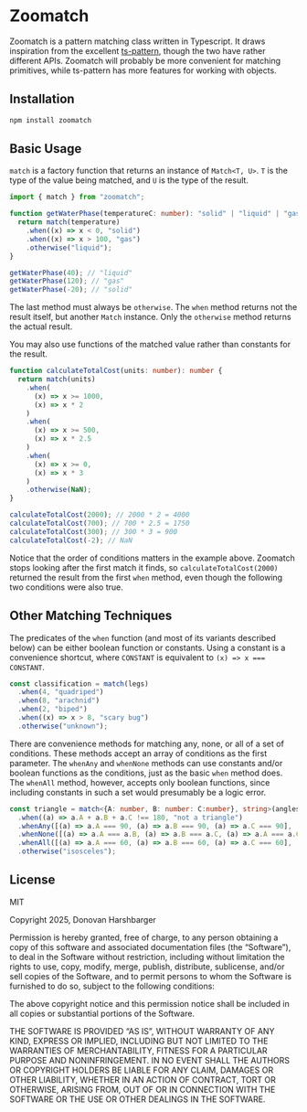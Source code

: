 # Zoomatch

Zoomatch is a pattern matching class written in Typescript. It draws inspiration from the excellent [ts-pattern](https://github.com/gvergnaud/ts-pattern), though the two have rather different APIs. Zoomatch will probably be more convenient for matching primitives, while ts-pattern has more features for working with objects.

## Installation

```bash
npm install zoomatch
```

## Basic Usage

`match` is a factory function that returns an instance of `Match<T, U>`. `T` is the type of the value being matched, and `U` is the type of the result.

```ts
import { match } from "zoomatch";

function getWaterPhase(temperatureC: number): "solid" | "liquid" | "gas" {
  return match(temperature)
    .when((x) => x < 0, "solid")
    .when((x) => x > 100, "gas")
    .otherwise("liquid");
}

getWaterPhase(40); // "liquid"
getWaterPhase(120); // "gas"
getWaterPhase(-20); // "solid"
```

The last method must always be `otherwise`. The `when` method returns not the result itself, but another `Match` instance. Only the `otherwise` method returns the actual result.

You may also use functions of the matched value rather than constants for the result.

```ts
function calculateTotalCost(units: number): number {
  return match(units)
    .when(
      (x) => x >= 1000,
      (x) => x * 2
    )
    .when(
      (x) => x >= 500,
      (x) => x * 2.5
    )
    .when(
      (x) => x >= 0,
      (x) => x * 3
    )
    .otherwise(NaN);
}

calculateTotalCost(2000); // 2000 * 2 = 4000
calculateTotalCost(700); // 700 * 2.5 = 1750
calculateTotalCost(300); // 300 * 3 = 900
calculateTotalCost(-2); // NaN
```

Notice that the order of conditions matters in the example above. Zoomatch stops looking after the first match
it finds, so `calculateTotalCost(2000)` returned the result from the first `when` method, even though the following two
conditions were also true.

## Other Matching Techniques

The predicates of the `when` function (and most of its variants described below) can be either boolean function or constants. Using a constant is a convenience shortcut, where `CONSTANT` is equivalent to `(x) => x === CONSTANT`.

```ts
const classification = match(legs)
  .when(4, "quadriped")
  .when(8, "arachnid")
  .when(2, "biped")
  .when((x) => x > 8, "scary bug")
  .otherwise("unknown");
```

There are convenience methods for matching any, none, or all of a set of conditions. These methods accept an array
of conditions as the first parameter. The `whenAny` and `whenNone` methods can use constants and/or boolean functions as the conditions, just as the basic `when` method does. The `whenAll` method, however, accepts only boolean functions, since including constants in such a set would presumably be a logic error.

```ts
const triangle = match<{A: number, B: number: C:number}, string>(angles)
  .when((a) => a.A + a.B + a.C !== 180, "not a triangle")
  .whenAny([(a) => a.A === 90, (a) => a.B === 90, (a) => a.C === 90], 'right')
  .whenNone([(a) => a.A === a.B, (a) => a.B === a.C, (a) => a.A === a.C], 'scalene')
  .whenAll([(a) => a.A === 60, (a) => a.B === 60, (a) => a.C === 60], 'equilateral')
  .otherwise("isosceles");
```

## License

MIT

Copyright 2025, Donovan Harshbarger

Permission is hereby granted, free of charge, to any person obtaining a copy of this software and associated documentation files (the “Software”), to deal in the Software without restriction, including without limitation the rights to use, copy, modify, merge, publish, distribute, sublicense, and/or sell copies of the Software, and to permit persons to whom the Software is furnished to do so, subject to the following conditions:

The above copyright notice and this permission notice shall be included in all copies or substantial portions of the Software.

THE SOFTWARE IS PROVIDED “AS IS”, WITHOUT WARRANTY OF ANY KIND, EXPRESS OR IMPLIED, INCLUDING BUT NOT LIMITED TO THE WARRANTIES OF MERCHANTABILITY, FITNESS FOR A PARTICULAR PURPOSE AND NONINFRINGEMENT. IN NO EVENT SHALL THE AUTHORS OR COPYRIGHT HOLDERS BE LIABLE FOR ANY CLAIM, DAMAGES OR OTHER LIABILITY, WHETHER IN AN ACTION OF CONTRACT, TORT OR OTHERWISE, ARISING FROM, OUT OF OR IN CONNECTION WITH THE SOFTWARE OR THE USE OR OTHER DEALINGS IN THE SOFTWARE.
